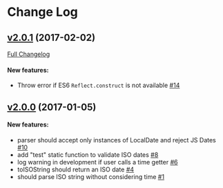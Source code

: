 #  Change Log



## [v2.0.1](https://github.com/buildo/local-date/tree/v2.0.1) (2017-02-02)
[Full Changelog](https://github.com/buildo/local-date/compare/v2.0.0...v2.0.1)

#### New features:

- Throw error if ES6 `Reflect.construct` is not available [#14](https://github.com/buildo/local-date/issues/14)

## [v2.0.0](https://github.com/buildo/local-date/tree/v2.0.0) (2017-01-05)


#### New features:

- parser should accept only instances of LocalDate and reject JS Dates [#10](https://github.com/buildo/local-date/issues/10)
- add "test" static function to validate ISO dates [#8](https://github.com/buildo/local-date/issues/8)
- log warning in development if user calls a time getter [#6](https://github.com/buildo/local-date/issues/6)
- toISOString should return an ISO date [#4](https://github.com/buildo/local-date/issues/4)
- should parse ISO string without considering time [#1](https://github.com/buildo/local-date/issues/1)